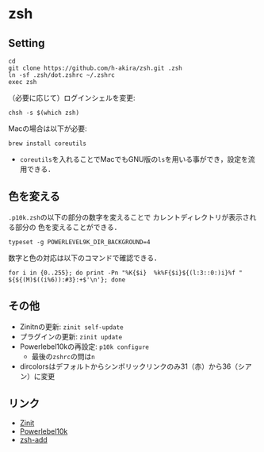 # zsh
## Setting
```
cd
git clone https://github.com/h-akira/zsh.git .zsh
ln -sf .zsh/dot.zshrc ~/.zshrc
exec zsh
```
（必要に応じて）ログインシェルを変更:
```
chsh -s $(which zsh)
```
Macの場合は以下が必要:
```
brew install coreutils
```
- `coreutils`を入れることでMacでもGNU版の`ls`を用いる事ができ，設定を流用できる．

## 色を変える
`.p10k.zsh`の以下の部分の数字を変えることで
カレントディレクトリが表示される部分の
色を変えることができる．
```
typeset -g POWERLEVEL9K_DIR_BACKGROUND=4
```
数字と色の対応は以下のコマンドで確認できる．
```
for i in {0..255}; do print -Pn "%K{$i}  %k%F{$i}${(l:3::0:)i}%f " ${${(M)$((i%6)):#3}:+$'\n'}; done
```

## その他
- Zinitnの更新: `zinit self-update`
- プラグインの更新: `zinit update`
- Powerlebel10kの再設定: `p10k configure`
  - 最後の`zshrc`の問は`n`
- dircolorsはデフォルトからシンボリックリンクのみ31（赤）から36（シアン）に変更

## リンク
- [Zinit](https://github.com/zdharma-continuum/zinit)
- [Powerlebel10k](https://github.com/romkatv/powerlevel10k)
- [zsh-add](https://github.com/h-akira/zsh-add)
